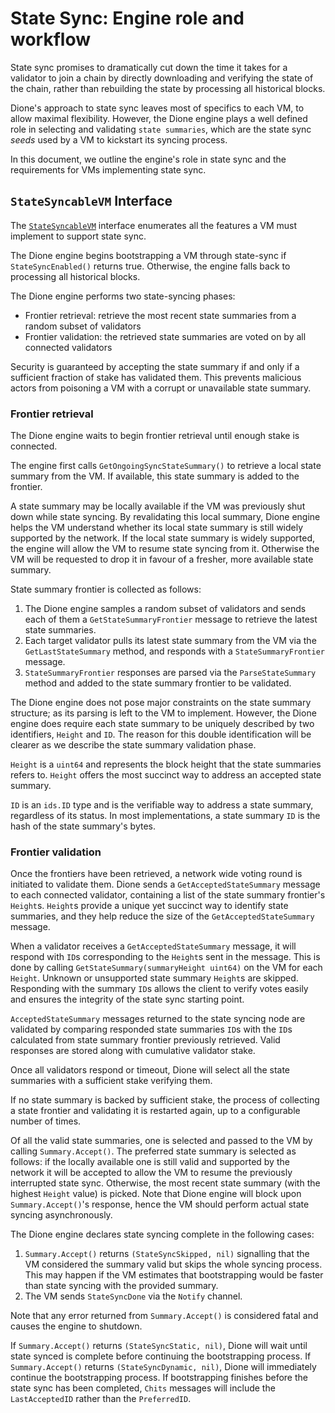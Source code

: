 # State Sync: Engine role and workflow

State sync promises to dramatically cut down the time it takes for a validator to join a chain by directly downloading and verifying the state of the chain, rather than rebuilding the state by processing all historical blocks.

Dione's approach to state sync leaves most of specifics to each VM, to allow maximal flexibility. However, the Dione engine plays a well defined role in selecting and validating `state summaries`, which are the state sync *seeds* used by a VM to kickstart its syncing process.

In this document, we outline the engine's role in state sync and the requirements for VMs implementing state sync.

## `StateSyncableVM` Interface

The [`StateSyncableVM`](./state_syncable_vm.go) interface enumerates all the features a VM must implement to support state sync.

The Dione engine begins bootstrapping a VM through state-sync if `StateSyncEnabled()` returns true. Otherwise, the engine falls back to processing all historical blocks.

The Dione engine performs two state-syncing phases:

- Frontier retrieval: retrieve the most recent state summaries from a random subset of validators
- Frontier validation: the retrieved state summaries are voted on by all connected validators

Security is guaranteed by accepting the state summary if and only if a sufficient fraction of stake has validated them. This prevents malicious actors from poisoning a VM with a corrupt or unavailable state summary.

### Frontier retrieval

The Dione engine waits to begin frontier retrieval until enough stake is connected.

The engine first calls `GetOngoingSyncStateSummary()` to retrieve a local state summary from the VM. If available, this state summary is added to the frontier.

A state summary may be locally available if the VM was previously shut down while state syncing. By revalidating this local summary, Dione engine helps the VM understand whether its local state summary is still widely supported by the network. If the local state summary is widely supported, the engine will allow the VM to resume state syncing from it. Otherwise the VM will be requested to drop it in favour of a fresher, more available state summary.

State summary frontier is collected as follows:

1. The Dione engine samples a random subset of validators and sends each of them a `GetStateSummaryFrontier` message to retrieve the latest state summaries.
2. Each target validator pulls its latest state summary from the VM via the `GetLastStateSummary` method, and responds with a `StateSummaryFrontier` message.
3. `StateSummaryFrontier` responses are parsed via the `ParseStateSummary` method and added to the state summary frontier to be validated.

The Dione engine does not pose major constraints on the state summary structure; as its parsing is left to the VM to implement. However, the Dione engine does require each state summary to be uniquely described by two identifiers, `Height` and `ID`. The reason for this double identification will be clearer as we describe the state summary validation phase.

`Height` is a `uint64` and represents the block height that the state summaries refers to. `Height` offers the most succinct way to address an accepted state summary.

`ID` is an `ids.ID` type and is the verifiable way to address a state summary, regardless of its status. In most implementations, a state summary `ID` is the hash of the state summary's bytes.

### Frontier validation

Once the frontiers have been retrieved, a network wide voting round is initiated to validate them. Dione sends a `GetAcceptedStateSummary` message to each connected validator, containing a list of the state summary frontier's `Height`s. `Height`s provide a unique yet succinct way to identify state summaries, and they help reduce the size of the  `GetAcceptedStateSummary` message.

When a validator receives a `GetAcceptedStateSummary` message, it will respond with `ID`s corresponding to the `Height`s sent in the message. This is done by calling `GetStateSummary(summaryHeight uint64)` on the VM for each `Height`. Unknown or unsupported state summary `Height`s are skipped. Responding with the summary `ID`s allows the client to verify votes easily and ensures the integrity of the state sync starting point.

`AcceptedStateSummary` messages returned to the state syncing node are validated by comparing responded state summaries `ID`s with the `ID`s calculated from state summary frontier previously retrieved. Valid responses are stored along with cumulative validator stake.

Once all validators respond or timeout, Dione will select all the state summaries with a sufficient stake verifying them.

If no state summary is backed by sufficient stake, the process of collecting a state frontier and validating it is restarted again, up to a configurable number of times.

Of all the valid state summaries, one is selected and passed to the VM by calling `Summary.Accept()`. The preferred state summary is selected as follows: if the locally available one is still valid and supported by the network it will be accepted to allow the VM to resume the previously interrupted state sync. Otherwise, the most recent state summary (with the highest `Height` value) is picked. Note that Dione engine will block upon `Summary.Accept()`'s response, hence the VM should perform actual state syncing asynchronously.

The Dione engine declares state syncing complete in the following cases:

1. `Summary.Accept()` returns `(StateSyncSkipped, nil)` signalling that the VM considered the summary valid but skips the whole syncing process. This may happen if the VM estimates that bootstrapping would be faster than state syncing with the provided summary.
2. The VM sends `StateSyncDone` via the `Notify` channel.

Note that any error returned from `Summary.Accept()` is considered fatal and causes the engine to shutdown.

If `Summary.Accept()` returns `(StateSyncStatic, nil)`, Dione will wait until state synced is complete before continuing the bootstrapping process. If `Summary.Accept()` returns `(StateSyncDynamic, nil)`, Dione will immediately continue the bootstrapping process. If bootstrapping finishes before the state sync has been completed, `Chits` messages will include the `LastAcceptedID` rather than the `PreferredID`.
